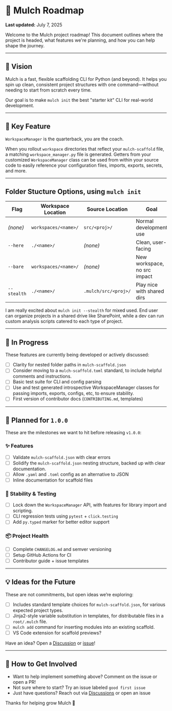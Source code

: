 # 🌱 Mulch Roadmap

**Last updated:** July 7, 2025

Welcome to the Mulch project roadmap! This document outlines where the project is headed, what features we're planning, and how you can help shape the journey.

---

## 🌟 Vision

Mulch is a fast, flexible scaffolding CLI for Python (and beyond). It helps you spin up clean, consistent project structures with one command—without needing to start from scratch every time.

Our goal is to make `mulch init` the best "starter kit" CLI for real-world development.

---

## 🔑 Key Feature

`WorkspaceManager` is the quarterback, you are the coach.
 
When you rollout `workspace` directories that reflect your `mulch-scaffold` file, a matching `workspace_manager.py` file is generated. Getters from your customized `WorkspaceManager` class can be used from within your source code to easily reference your configuration files, imports, exports, secrets, and more.

---

## Folder Stucture Options, using `mulch init`

| Flag        | Workspace Location   | Source Location      | Goal                        |
| ----------- | -------------------- | -------------------- | --------------------------- |
| *(none)*    | `workspaces/<name>/` | `src/<proj>/`        | Normal development use      |
| `--here`    | `./<name>/`          | *(none)*             | Clean, user-facing          |
| `--bare`    | `workspaces/<name>/` | *(none)*             | New workspace, no src impact|
| `--stealth` | `./<name>/`          | `.mulch/src/<proj>/` | Play nice with shared dirs  |

I am really excited about `mulch init --stealth` for mixed used. End user can organize projects in a shared drive like SharePoint, while a dev can run custom analysis scripts catered to each type of project. 


---

## 🚧 In Progress

These features are currently being developed or actively discussed:

- [ ] Clarity for nested folder paths in `mulch-scaffold.json`
- [ ] Consider moving to a `mulch-scaffold.toml` standard, to include helpful comments and instructions.
- [ ] Basic test suite for CLI and config parsing
- [ ] Use and test generated introspective WorkspaceManager classes for passing imports, exports, configs, etc, to ensure stability.
- [ ] First version of contributor docs (`CONTRIBUTING.md`, templates)

---

## 🧭 Planned for `1.0.0`

These are the milestones we want to hit before releasing `v1.0.0`:

### ✨ Features
- [ ] Validate `mulch-scaffold.json` with clear errors
- [ ] Solidify the `mulch-scaffold.json` nesting structure, backed up with clear documentation.
- [ ] Allow `.yaml` and `.toml` config as an alternative to JSON
- [ ] Inline documentation for scaffold files

### 🔐 Stability & Testing
- [ ] Lock down the `WorkspaceManager` API, with features for library import and scripting.
- [ ] CLI regression tests using `pytest` + `click.testing`
- [ ] Add `py.typed` marker for better editor support

### 📦 Project Health
- [ ] Complete `CHANGELOG.md` and semver versioning
- [ ] Setup GitHub Actions for CI
- [ ] Contributor guide + issue templates

---

## 💡 Ideas for the Future

These are not commitments, but open ideas we’re exploring:

- [ ] Includes standard template choices for `mulch-scaffold.json`, for various expected project types. 
- [ ] Jinja2-style variable substitution in templates, for distributable files in a `root/.mulch` file.
- [ ] `mulch add` command for inserting modules into an existing scaffold.
- [ ] VS Code extension for scaffold previews?

Have an idea? Open a [Discussion](https://github.com/city-of-memphis-wastewater/mulch/discussions) or [issue](https://github.com/city-of-memphis-wastewater/mulch/issues)!

---

## 🙋 How to Get Involved

- Want to help implement something above? Comment on the issue or open a PR!
- Not sure where to start? Try an issue labeled `good first issue`
- Just have questions? Reach out via [Discussions](...) or open an issue

Thanks for helping grow Mulch 🌱